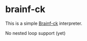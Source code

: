 brainf-ck
=========

This is a simple [Brainf-ck](http://en.wikipedia.org/wiki/Brainfuck) interpreter. 

No nested loop support (yet)

